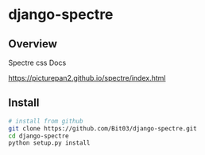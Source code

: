 # django-spectre

## Overview 

Spectre css Docs

https://picturepan2.github.io/spectre/index.html


## Install

```.bash
# install from github
git clone https://github.com/Bit03/django-spectre.git
cd django-spectre
python setup.py install
```
